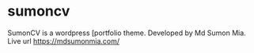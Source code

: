 # sumoncv
SumonCV is a wordpress [portfolio theme. Developed by Md Sumon Mia. 
Live url https://mdsumonmia.com/
